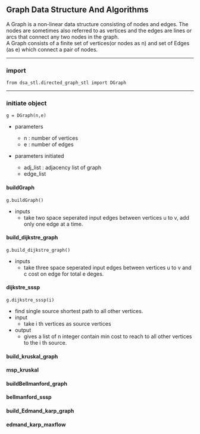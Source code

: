 ## Graph Data Structure And Algorithms
A Graph is a non-linear data structure consisting of nodes and edges. The nodes are sometimes also referred to as vertices and the edges are lines or arcs that connect any two nodes in the graph. <br>
A Graph consists of a finite set of vertices(or nodes as n) and set of Edges (as e) which connect a pair of nodes.<br>

---
### import 
```
from dsa_stl.directed_graph_stl import DGraph
```
---
### initiate object
```
g = DGraph(n,e)
```
- parameters
  - n : number of vertices
  - e : number of edges

- parameters initiated
  - adj_list : adjacency list of graph
  - edge_list

#### buildGraph
```
g.buildGraph()
```
- inputs
  - take two space seperated input edges between vertices u to v, add only one edge at a time.
   
#### build_dijkstre_graph
```
g.build_dijkstre_graph()
```
- inputs
  - take three space seperated input edges between vertices u to v and c cost on edge for total e deges.


#### dijkstre_sssp
```
g.dijkstre_sssp(i)
```
- find single source shortest path to all other vertices.
- input
  - take i th vertices as source vertices
- output
  - gives a list of n integer contain min cost to reach to all other vertices to the i th source.

#### build_kruskal_graph
#### msp_kruskal
#### buildBellmanford_graph
#### bellmanford_sssp
#### build_Edmand_karp_graph
#### edmand_karp_maxflow

